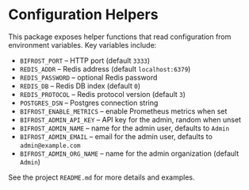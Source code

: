 # Configuration Helpers

This package exposes helper functions that read configuration from
environment variables. Key variables include:

- `BIFROST_PORT` – HTTP port (default `3333`)
- `REDIS_ADDR` – Redis address (default `localhost:6379`)
- `REDIS_PASSWORD` – optional Redis password
- `REDIS_DB` – Redis DB index (default `0`)
- `REDIS_PROTOCOL` – Redis protocol version (default `3`)
- `POSTGRES_DSN` – Postgres connection string
- `BIFROST_ENABLE_METRICS` – enable Prometheus metrics when set
- `BIFROST_ADMIN_API_KEY` – API key for the admin, random when unset
- `BIFROST_ADMIN_NAME` – name for the admin user, defaults to `Admin`
- `BIFROST_ADMIN_EMAIL` – email for the admin user, defaults to `admin@example.com`
- `BIFROST_ADMIN_ORG_NAME` – name for the admin organization (default `Admin`)

See the project `README.md` for more details and examples.
